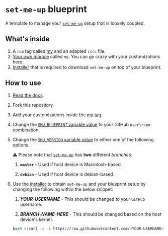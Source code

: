 # `set-me-up` blueprint

A template to manage your [`set-me-up`](https://github.com/nicholasadamou/set-me-up) setup that is loosely coupled.

## What's inside

1.  A `rcm` tag called [my](.dotfiles/tag-my) and an adapted `rcrc` file.
2.  [Your own module](.dotfiles/modules/my) called `my`. You can go crazy with your customizations here.
3.  [Installer](.dotfiles/modules/install.sh) that is required to download `set-me-up` on top of your blueprint.

## How to use

1.  [Read the docs](https://github.com/nicholasadamou/set-me-up#set-me-up).
2.  Fork this repository.
3.  Add your customizations inside the [my tag](.dotfiles/tag-my).
4.  Change the [`SMU_BLUEPRINT` variable value](.dotfiles/modules/install.sh#L5) to your GitHub `user\repo` combination.
5.  Change the [`SMU_VERSION` variable value](.dotfiles/modules/install.sh#L7) to either one of the following options.

    ⚠️ Please note that [`set-me-up`](https://github.com/nicholasadamou/set-me-up) has **two** different _branches_.

    1.  **`master`** - Used if host device is Macintosh-based.

    2.  **`debian`** - Used if host device is debian-based.

6.  Use the [installer](.dotfiles/modules/install.sh) to obtain `set-me-up` and your blueprint setup by changing the following within the below snippet:

    1.  **_YOUR-USERNAME_** - This should be changed to your `GitHub` username.

    2.  **_BRANCH-NAME-HERE_** - This should be changed based on the host device's kernel.

    ```bash
    bash <(curl -s -L https://raw.githubusercontent.com/<YOUR-USERNAME>/set-me-up-blueprint/<BRANCH-NAME-HERE>/.dotfiles/modules/install.sh)
    ```
